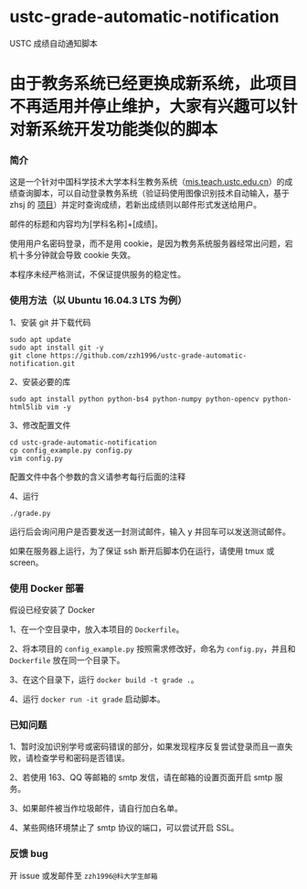 # ustc-grade-automatic-notification

USTC 成绩自动通知脚本

# 由于教务系统已经更换成新系统，此项目不再适用并停止维护，大家有兴趣可以针对新系统开发功能类似的脚本

### 简介

这是一个针对中国科学技术大学本科生教务系统（[mis.teach.ustc.edu.cn](http://mis.teach.ustc.edu.cn/)）的成绩查询脚本，可以自动登录教务系统（验证码使用图像识别技术自动输入，基于 zhsj 的 [项目](https://github.com/zhsj/ustcmis)）并定时查询成绩，若新出成绩则以邮件形式发送给用户。

邮件的标题和内容均为[学科名称]+[成绩]。

使用用户名密码登录，而不是用 cookie，是因为教务系统服务器经常出问题，宕机十多分钟就会导致 cookie 失效。

本程序未经严格测试，不保证提供服务的稳定性。

### 使用方法（以 Ubuntu 16.04.3 LTS 为例）

1、安装 git 并下载代码

```shell
sudo apt update
sudo apt install git -y
git clone https://github.com/zzh1996/ustc-grade-automatic-notification.git
```

2、安装必要的库

```shell
sudo apt install python python-bs4 python-numpy python-opencv python-html5lib vim -y
```

3、修改配置文件

```shell
cd ustc-grade-automatic-notification
cp config_example.py config.py
vim config.py
```

配置文件中各个参数的含义请参考每行后面的注释

4、运行

```
./grade.py
```

运行后会询问用户是否要发送一封测试邮件，输入 y 并回车可以发送测试邮件。

如果在服务器上运行，为了保证 ssh 断开后脚本仍在运行，请使用 tmux 或 screen。

### 使用 Docker 部署

假设已经安装了 Docker

1、在一个空目录中，放入本项目的 `Dockerfile`。

2、将本项目的 `config_example.py` 按照需求修改好，命名为 `config.py`，并且和 `Dockerfile` 放在同一个目录下。

3、在这个目录下，运行 `docker build -t grade .`。

4、运行 `docker run -it grade` 启动脚本。

### 已知问题

1、暂时没加识别学号或密码错误的部分，如果发现程序反复尝试登录而且一直失败，请检查学号和密码是否错误。

2、若使用 163、QQ 等邮箱的 smtp 发信，请在邮箱的设置页面开启 smtp 服务。

3、如果邮件被当作垃圾邮件，请自行加白名单。

4、某些网络环境禁止了 smtp 协议的端口，可以尝试开启 SSL。

### 反馈 bug

开 issue 或发邮件至 `zzh1996@科大学生邮箱`
